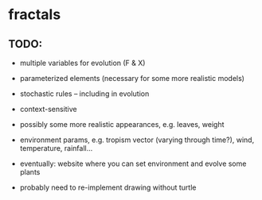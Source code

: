 # fractals

## TODO:
* multiple variables for evolution (F & X)
* parameterized elements (necessary for some more realistic models)
* stochastic rules – including in evolution
* context-sensitive

* possibly some more realistic appearances, e.g. leaves, weight
* environment params, e.g. tropism vector (varying through time?), wind, temperature, rainfall...
* eventually: website where you can set environment and evolve some plants
* probably need to re-implement drawing without turtle
